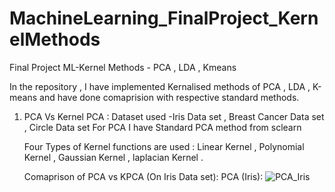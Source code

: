 # MachineLearning_FinalProject_KernelMethods
Final Project ML-Kernel Methods - PCA , LDA , Kmeans

In the repository , I have implemented Kernalised methods of PCA , LDA , K-means and have done comaprision with respective standard methods.

1. PCA Vs Kernel PCA :
   Dataset used -Iris Data set , Breast Cancer Data set , Circle Data set 
   For PCA I have Standard PCA method from sclearn 
   
   Four Types of Kernel functions are used :
   Linear Kernel , Polynomial Kernel , Gaussian Kernel , laplacian Kernel .
   
   Comaprison of PCA vs KPCA (On Iris Data set):
   PCA (Iris):
   ![PCA_Iris](./Observation/KPCA_iris/KPCA_iris_linear.jpg?raw=true "PCA-Iris")
